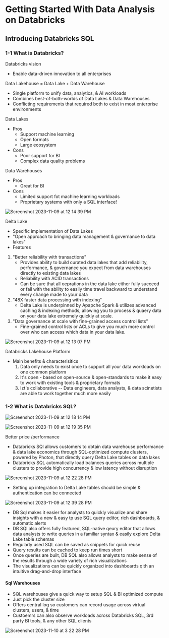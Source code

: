 # Getting Started With Data Analysis on Databricks

## Introducing Databricks SQL
### 1-1 What is Databricks?

Databricks vision
- Enable data-driven innovation to all enterprises

Data Lakehouse = Data Lake + Data Warehouse
  - Single platform to unify data, analytics, & AI workloads
  - Combines best-of-both-worlds of Data Lakes & Data Warehouses
  - Conflicting requirements that required both to exist in most enterprise environments

 Data Lakes
 - Pros
     - Support machine learning
     - Open formats
     - Large ecosystem
 - Cons
     - Poor support for BI
     - Complex data quality problems
  
Data Warehouses
- Pros
    - Great for BI
- Cons
    - Limited support fot machine learning workloads
    - Proprietary systems with only a SQL interface!

![Screenshot 2023-11-09 at 12 14 39 PM](https://github.com/MMBazel/study-databricks/assets/3360070/87b31162-a27b-4aba-a77f-fb146e7bb0c3)


Delta Lake
- Specific implementation of Data Lakes
-   "Open approach to bringing data management & governance to data lakes"
- Features
1. "Better reliability with transactions"
    - Provides ability to build curated data lakes that add reliability, performance, & governance you expect from data warehouses directly to existing data lakes
    - Reliability with ACID transactions
    - Can be sure that all oeprations in the data lake either fully succeed or fail with the ability to easily time travel backward to understand every change made to your data
2. "48X faster data processing with indexing"
    - Delta Lake is underpinned by Apapche Spark & utilizes advanced caching & indexing methods, allowing you to process & quaery data on your data lake extremely quickly at scale.
3. "Data governance at scale with fine-grained access control lists"
    - Fine-grained control lists or ACLs to give you much more control over who can access which data in your data lake. 

![Screenshot 2023-11-09 at 12 13 07 PM](https://github.com/MMBazel/study-databricks/assets/3360070/7dbc3428-2dbc-46b0-a79e-21cfc83be044)

Databricks Lakehouse Platform
- Main benefits & characterisitics
    1. Data only needs to exist once to support all your data workloads on one common platform
    2. It's open - based on open-source & open-standards to make it easy to work with existing tools & proprietary formats
    3. Izt's collaborative -- Data engineers, data analysts, & data scinetists are able to work together much more easily 


### 1-2 What is Databricks SQL? 
![Screenshot 2023-11-09 at 12 18 14 PM](https://github.com/MMBazel/study-databricks/assets/3360070/e49a5fe2-8108-4152-b8ee-449ca96e147b)

![Screenshot 2023-11-09 at 12 19 35 PM](https://github.com/MMBazel/study-databricks/assets/3360070/6371d789-ad5c-4441-8fd9-1f5e5a3b79a1)

Better price /performance
- Databricks SQl allows customers to obtain data warehouse performance & data lake economics through SQL-optimized compute clusters, powered by Photon, that directly query Delta Lake tables on data lakes
- Databricks SQL automatically load balances queries across multiple clusters to provide high concurrency & low latency without disruption 

![Screenshot 2023-11-09 at 12 22 28 PM](https://github.com/MMBazel/study-databricks/assets/3360070/f5beec1c-ed63-4b78-81e2-5d46841f6c71)
- Setting up integration to Delta Lake tables should be simple & authentication can be connected


![Screenshot 2023-11-09 at 12 39 28 PM](https://github.com/MMBazel/study-databricks/assets/3360070/502d526b-5b72-4af7-9a23-a41a5f9e3fb8)
- DB Sql makes it easier for analysts to quickly visualize and share insights with a new & easy tp use SQL query editor, rich dashboards, & automatic alerts
- DB SQl also offers fully featured, SQL-native qeury editor that allows data analysts to write queries in a familiar syntax & easily explore Delta Lake table schemas
- Regularly used SQL can be saved as snippets for quick reuse
- Query results can be cached to keep run times short
- Once queries are built, DB SQL also allows analysts to make sense of the results through a wide variety of rich visualizations
- The visualizations can be quickly organized into dashboards qith an intuitive drag-and-drop interface


#### Sql Warehouses
- SQL warehouses give a quick way to setup SQL & BI optimized compute
- Just pick the cluster size
- Offers central log so customers can record usage across virtual clusters, users, & time
- Custoemrs can also observe workloads across Databricks SQL, 3rd party BI tools, & any other SQL clients

![Screenshot 2023-11-10 at 3 22 28 PM](https://github.com/MMBazel/study-databricks/assets/3360070/f6fb870a-d18e-40b2-9b70-4bdb6e09a3e6)

